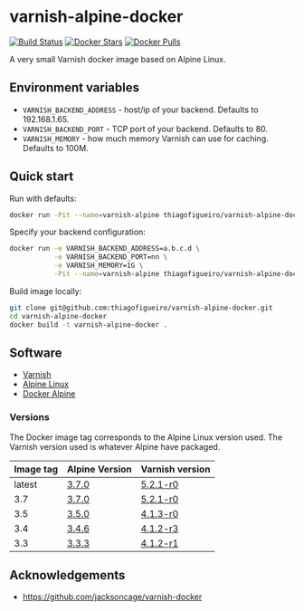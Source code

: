 # varnish-alpine-docker
[![Build Status](https://api.travis-ci.org/thiagofigueiro/varnish-alpine-docker.svg)](https://travis-ci.org/thiagofigueiro/varnish-alpine-docker)
[![Docker Stars](https://img.shields.io/docker/stars/thiagofigueiro/varnish-alpine-docker.svg)](https://hub.docker.com/r/thiagofigueiro/varnish-alpine-docker/)
[![Docker Pulls](https://img.shields.io/docker/pulls/thiagofigueiro/varnish-alpine-docker.svg)](https://hub.docker.com/r/thiagofigueiro/varnish-alpine-docker/)

A very small Varnish docker image based on Alpine Linux.

## Environment variables
* `VARNISH_BACKEND_ADDRESS` - host/ip of your backend.  Defaults to 192.168.1.65.
* `VARNISH_BACKEND_PORT` - TCP port of your backend.  Defaults to 80.
* `VARNISH_MEMORY` - how much memory Varnish can use for caching. Defaults to 100M.

## Quick start

Run with defaults:

```bash
docker run -Pit --name=varnish-alpine thiagofigueiro/varnish-alpine-docker
```

Specify your backend configuration:

```bash
docker run -e VARNISH_BACKEND_ADDRESS=a.b.c.d \
           -e VARNISH_BACKEND_PORT=nn \
           -e VARNISH_MEMORY=1G \
           -Pit --name=varnish-alpine thiagofigueiro/varnish-alpine-docker
```

Build image locally:

```bash
git clone git@github.com:thiagofigueiro/varnish-alpine-docker.git
cd varnish-alpine-docker
docker build -t varnish-alpine-docker .
```

## Software

* [Varnish](https://www.varnish-cache.org/)
* [Alpine Linux](https://www.alpinelinux.org/)
* [Docker Alpine](https://github.com/gliderlabs/docker-alpine)

### Versions

The Docker image tag corresponds to the Alpine Linux version used.  The Varnish
version used is whatever Alpine have packaged.

| Image tag | Alpine Version | Varnish version |
|-----------|----------------|-----------------|
| latest | [3.7.0](https://www.alpinelinux.org/posts/Alpine-3.7.0-released.html) | [5.2.1-r0](https://pkgs.alpinelinux.org/packages?name=varnish&branch=v3.7)
| 3.7 | [3.7.0](https://www.alpinelinux.org/posts/Alpine-3.7.0-released.html) | [5.2.1-r0](https://pkgs.alpinelinux.org/packages?name=varnish&branch=v3.7)
| 3.5 | [3.5.0](https://www.alpinelinux.org/posts/Alpine-3.5.0-released.html) | [4.1.3-r0](https://pkgs.alpinelinux.org/packages?name=varnish&branch=v3.5)
| 3.4 | [3.4.6](https://www.alpinelinux.org/posts/Alpine-3.4.6-released.html) | [4.1.2-r3](https://pkgs.alpinelinux.org/packages?name=varnish&branch=v3.4)
| 3.3 | [3.3.3](http://www.alpinelinux.org/posts/Alpine-3.3.3-released.html) | [4.1.2-r1](https://pkgs.alpinelinux.org/packages?name=varnish&branch=v3.3)

## Acknowledgements
* https://github.com/jacksoncage/varnish-docker
